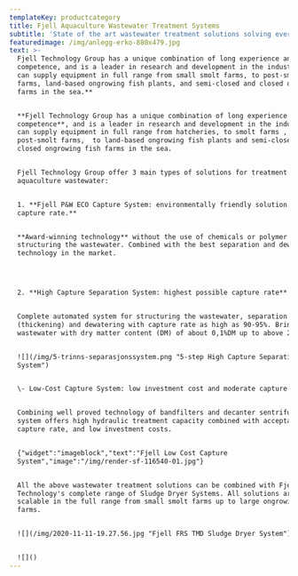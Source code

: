 ```yaml
---
templateKey: productcategory
title: Fjell Aquaculture Wastewater Treatment Systems
subtitle: 'State of the art wastewater treatment solutions solving every customer need.  '
featuredimage: /img/anlegg-erko-880x479.jpg
text: >-
  Fjell Technology Group has a unique combination of long experience and high
  competence, and is a leader in research and development in the industry. **We
  can supply equipment in full range from small smolt farms, to post-smolt
  farms, land-based ongrowing fish plants, and semi-closed and closed ongrowing
  farms in the sea.**


  **Fjell Technology Group has a unique combination of long experience and high
  competence**, and is a leader in research and development in the industry. We
  can supply equipment in full range from hatcheries, to smolt farms , to
  post-smolt farms,  to land-based ongrowing fish plants and semi-closed and
  closed ongrowing fish farms in the sea.


  Fjell Technology Group offer 3 main types of solutions for treatment of
  aquaculture wastewater: 


  1. **Fjell P&W ECO Capture System: environmentally friendly solution with high
  capture rate.**


  **Award-winning technology** without the use of chemicals or polymer for
  structuring the wastewater. Combined with the best separation and dewatering
  technology in the market.




  2. **High Capture Separation System: highest possible capture rate**


  Complete automated system for structuring the wastewater, separation
  (thickening) and dewatering with capture rate as high as 90-95%. Brings
  wastewater with dry matter content (DM) of about 0,1%DM up to above 20% DM. 


  ![](/img/5-trinns-separasjonssystem.png "5-step High Capture Separation
  System")


  \- Low-Cost Capture System: low investment cost and moderate capture rate


  Combining well proved technology of bandfilters and decanter sentrifuges. This
  system offers high hydraulic treatment capacity combined with acceptable
  capture rate, and low investment costs.


  {"widget":"imageblock","text":"Fjell Low Cost Capture
  System","image":"/img/render-sf-116540-01.jpg"}


  All the above wastewater treatment solutions can be combined with Fjell
  Technology's complete range of Sludge Dryer Systems. All solutions are
  scalable in the full range from small smolt farms up to large ongrowing fish
  farms.


  ![](/img/2020-11-11-19.27.56.jpg "Fjell FRS TMD Sludge Dryer System")


  ![]()
---
```


